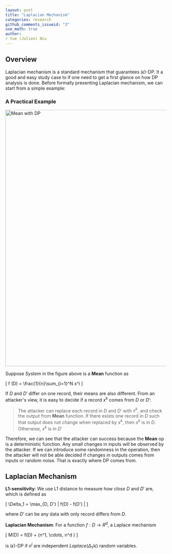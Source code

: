 ```yaml
---
layout: post
title: "Laplacian Mechanism"
categories: research
github_comments_issueid: "3"
use_math: true
author:
- Yue (Julien) Niu
---
```


## Overview
Laplacian mechanism is a standard mechanism that guarantees $(\epsilon)$-DP. It a good and easy study case to if one
need to get a first glance on how DP analysis is done. 
Before formally presenting Laplacian mechanism, we can start from a simple example:

### A Practical Example

<img src="https://yuehniu.github.io/homepage//assets/fig/dp/laplacisn.png" alt="Mean with DP" width="800"/>

Suppose *System* in the figure above is a **Mean** function as 

\[ f (D) = \frac{1}{n}\sum_{i=1}^N x^i \] 

If $D$ and $D'$ differ on one record, their means are also different. From an attacker's view, it is easy to decide
if a record $x^k$ comes from $D$ or $D'$:

> The attacker can replace each record in $D$ and $D'$ with $x^k$, and check the output from **Mean** function.
> If there exists one record in $D$ such that output does not change when replaced by $x^k$, then $x^k$ is in $D$.
> Otherwise, $x^k$ is in $D'$

Therefore, we can see that the attacker can success because the **Mean** op is a deterministic function. Any small 
changes in inputs will be observed by the attacker. If we can introduce some randomness in the operation, then
the attacker will not be able decided if changes in outputs comes from inputs or random noise. That is exactly 
where DP comes from. 

## Laplacian Mechanism

**L1-sensitivity**: We use L1 distance to measure how *close* $D$ and $D'$ are, which is defined as 

\[ \Delta_1 = \max_{D, D'} | f(D) - f(D') | \]

where $D'$ can be any data with only record differs from $D$.

**Laplacian Mechanism**: For a function $f: D \rightarrow R^d$, a Laplace mechanism

\[ M(D) = f(D) + (n^1, \cdots, n^d ) \]

is $(\epsilon)$-DP if $n^i$ are independent $Laplace(\Delta_1/\epsilon)$ random variables.